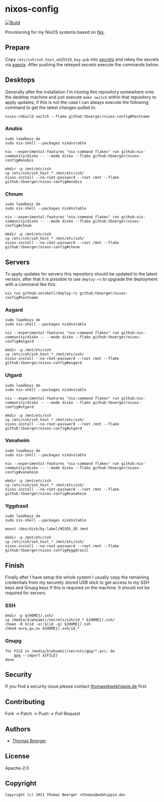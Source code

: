 # nixos-config

[![Build](https://github.com/tboerger/nixos-config/actions/workflows/build.yml/badge.svg)](https://github.com/tboerger/nixos-config/actions/workflows/build.yml)

Provisioning for my NixOS systems based on [Nix][nix].

## Prepare

Copy `/etc/ssh/ssh_host_ed25519_key.pub` into [secrets](./secrets/secrets.nix)
and rekey the secrets via [agenix][agenix]. After pushing the rekeyed secrets
execute the commands below.

## Desktops

Generally after the installation I'm cloning this repository somewhere onto the
desktop machine and just execute `make switch` within that repository to apply
updates, if this is not the case I can always execute the following command to
get the latest changes pulled in:

```console
nixos-rebuild switch --flake github:tboerger/nixos-config#hostname
```

### Anubis

```console
sudo loadkeys de
sudo nix-shell --packages nixUnstable

nix --experimental-features "nix-command flakes" run github:nix-community/disko -- --mode disko --flake github:tboerger/nixos-config#anubis

mkdir -p /mnt/etc/ssh
cp /etc/ssh/ssh_host_* /mnt/etc/ssh/
nixos-install --no-root-password --root /mnt --flake github:tboerger/nixos-config#anubis
```

### Chnum

```console
sudo loadkeys de
sudo nix-shell --packages nixUnstable

nix --experimental-features "nix-command flakes" run github:nix-community/disko -- --mode disko --flake github:tboerger/nixos-config#chnum

mkdir -p /mnt/etc/ssh
cp /etc/ssh/ssh_host_* /mnt/etc/ssh/
nixos-install --no-root-password --root /mnt --flake github:tboerger/nixos-config#chnum
```

## Servers

To apply updates for servers this repository should be updated to the latest
version, after that it is possible to use `deploy-rs` to upgrade the deployment
with a command like this:

```console
nix run github:serokell/deploy-rs github:tboerger/nixos-config#hostname
```

### Asgard

```console
sudo loadkeys de
sudo nix-shell --packages nixUnstable

nix --experimental-features "nix-command flakes" run github:nix-community/disko -- --mode disko --flake github:tboerger/nixos-config#asgard

mkdir -p /mnt/etc/ssh
cp /etc/ssh/ssh_host_* /mnt/etc/ssh/
nixos-install --no-root-password --root /mnt --flake github:tboerger/nixos-config#asgard
```

### Utgard

```console
sudo loadkeys de
sudo nix-shell --packages nixUnstable

nix --experimental-features "nix-command flakes" run github:nix-community/disko -- --mode disko --flake github:tboerger/nixos-config#utgard

mkdir -p /mnt/etc/ssh
cp /etc/ssh/ssh_host_* /mnt/etc/ssh/
nixos-install --no-root-password --root /mnt --flake github:tboerger/nixos-config#utgard
```

### Vanaheim

```console
sudo loadkeys de
sudo nix-shell --packages nixUnstable

nix --experimental-features "nix-command flakes" run github:nix-community/disko -- --mode disko --flake github:tboerger/nixos-config#vanaheim

mkdir -p /mnt/etc/ssh
cp /etc/ssh/ssh_host_* /mnt/etc/ssh/
nixos-install --no-root-password --root /mnt --flake github:tboerger/nixos-config#vanaheim
```

### Yggdrasil

```console
sudo loadkeys de
sudo nix-shell --packages nixUnstable

mount /dev/disk/by-label/NIXOS_SD /mnt

mkdir -p /mnt/etc/ssh
cp /etc/ssh/ssh_host_* /mnt/etc/ssh/
nixos-install --no-root-password --root /mnt --flake github:tboerger/nixos-config#yggdrasil
```

## Finish

Finally after I have setup the whole system I usually copy the remaining
credentials from my securely stored USB stick to get access to my SSH keys and
Gnupg keys if this is required on the machine. It should not be required for
servers.

### SSH

```console
mkdir -p ${HOME}/.ssh/
cp /media/$(whoami)/secrets/ssh/id_* ${HOME}/.ssh/
chown -R $(id -u):$(id -g) ${HOME}/.ssh
chmod u=rw,g=,o= ${HOME}/.ssh/id_*
```

### Gnupg

```console
for FILE in /media/$(whoami)/secrets/gpg/*.asc; do
    gpg --import ${FILE}
done
```

## Security

If you find a security issue please contact thomas@webhippie.de first.

## Contributing

Fork -> Patch -> Push -> Pull Request

## Authors

-   [Thomas Boerger](https://github.com/tboerger)

## License

Apache-2.0

## Copyright

```console
Copyright (c) 2021 Thomas Boerger <thomas@webhippie.de>
```

[nix]: https://nixos.org/manual/nix/stable/
[agenix]: https://github.com/ryantm/agenix
